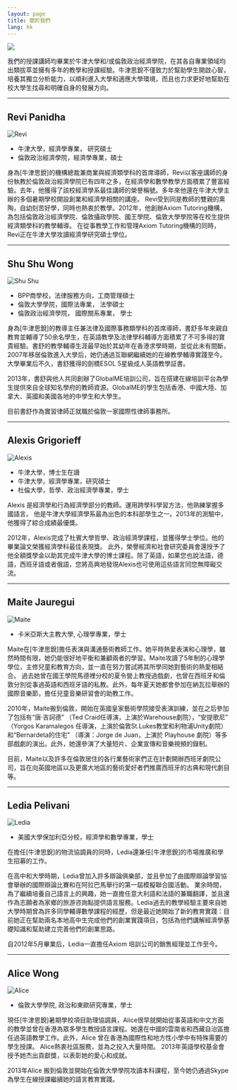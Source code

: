 ```yaml
---
layout: page
title: 關於我們
lang: hk
---
```

![](https://dl.dropboxusercontent.com/u/516841/GlobalME/sp4.jpg)

我們的授課講師均畢業於牛津大學和/或倫敦政治經濟學院，在其各自專業領域均出類拔萃並擁有多年的教學和授課經驗。牛津思銳不僅致力於幫助學生開啟心智，培養其獨立分析能力，以順利進入大學和適應大學環境，而且也力求更好地幫助在校大學生找尋和明確自身的發展方向。

---
## Revi Panidha

![Revi](https://dl.dropboxusercontent.com/u/516841/GlobalME/revi.jpg)

- 牛津大學，經濟學專業， 研究碩士
- 倫敦政治經濟學院，經濟學專業，碩士

身為[牛津思銳]的機構總裁兼商業與經濟類學科的首席導師，Revi以客座講師的身份執教於倫敦政治經濟學院已有四年之多，在經濟學和數學教學方面積累了豐富經驗。去年，他獲得了該校經濟學系最佳講師的榮譽稱號。多年來他還在牛津大學主辦的多個暑期學校開設創業和經濟學相關的講座。
Revi受到同是教師的雙親的熏陶，自幼刻苦好學，同時也熱衷於教學。2012年，他創辦Axiom Tutoring機構，為包括倫敦政治經濟學院、倫敦攝政學院、國王學院、倫敦大學學院等在校生提供經濟類學科的教學輔導。
在從事教學工作和管理Axiom Tutoring機構的同時，Revi正在牛津大學攻讀經濟學研究碩士學位。

---
## Shu Shu Wong

![Shu Shu](https://dl.dropboxusercontent.com/u/516841/GlobalME/shu.jpg)

- BPP商學校，法律服務方向，工商管理碩士 
- 倫敦大學學院，國際法專業， 法學碩士
- 倫敦政治經濟學院， 國際關系專業， 學士

身為[牛津思銳]的教導主任兼法律及國際事務類學科的首席導師，書舒多年來親自教育並輔導了50余名學生，在英語教學及法律學科輔導方面積累了不可多得的寶貴經驗。書舒的教學輔導生涯最早始於其幼年在香港求學時期，並從此未有間斷，2007年移居倫敦進入大學后，她仍通過互聯網繼續她的在線教學輔導實踐至今。大學畢業后不久，書舒獲得的劍橋ESOL 5星級成人英語教學証書。

2013年，書舒與他人共同創辦了GlobalME培訓公司，旨在搭建在線培訓平台為學生提供來自全球知名學府的教師資源。GlobalME的學生包括香港、中國大陸、加拿大、英國和美國各地的中學生和大學生。

目前書舒作為實習律師正就職於倫敦一家國際性律師事務所。

---
## Alexis Grigorieff

![Alexis](https://dl.dropboxusercontent.com/u/516841/GlobalME/alexis.jpg)

- 牛津大學，博士生在讀
- 牛津大學，經濟學專業，研究碩士
- 杜倫大學，哲學、政治經濟學專業，學士

Alexis 是經濟學和行為經濟學部分的教師。運用跨學科學習方法，他熟練掌握多國語言。 他是牛津大學經濟學系最為出色的本科部學生之一。2013年的測驗中，他獲得了綜合成績最優獎。

2012年，Alexis完成了杜賓大學哲學、政治經濟學課程，並獲得學士學位。他的畢業論文榮獲經濟學科最佳表現獎。 此外，榮譽經濟和社會研究委員會還授予了他全額獎學金以助其完成牛津大學的博士課程。除了英語，如果您也說法語，德語，西班牙語或者俄語，您將高興地發現Alexis也可使用這些語言同您無障礙交流。

---
## Maite Jauregui

![Maite](https://dl.dropboxusercontent.com/u/516841/GlobalME/maite.jpg)

- 卡米亞斯大主教大學, 心理學專業，學士

Maite在[牛津思銳]擔任表演與溝通藝術教師工作。她平時熱愛表演和心理學，雖然時間有限，她仍能很好地平衡和兼顧兩者的學習。Maite攻讀了5年制的心理學學位，主修兒童和教育方向，並一直在努力嘗試將其所學同她對藝術的熱愛相結合。 過去她曾在國王學院馬德裡分校的夏令營上教授過戲劇，也曾在西班牙和倫敦分別從事過英語和西班牙語的私教。此外，每年夏天她都會參加在納瓦拉舉辦的國際音樂節，擔任兒童音樂研習會的助教工作。

2010年，Maite搬到倫敦，開始在英國皇家藝術學院接受表演訓練，並在之后參加了包括有“唐·吉訶德” （Ted Craid任導演，上演於Warehouse劇院），“安提歌尼” （Yorgos Karamalegos 任導演，上演於倫敦St.Lukes教堂和利物浦Unity劇院）和“Bernardeta的住宅” （導演：Jorge de Juan，上演於 Playhouse 劇院）等多部戲劇的演出。此外，她還參演了大量短片、企業宣傳和音樂視頻的錄制。

目前，Maite以及許多在倫敦居住的各行業藝術家們正在計劃開辦西班牙劇院公司，旨在向英國地區以及更廣大地區的藝術愛好者們推廣西班牙的古典和現代劇目等。

---
## Ledia Pelivani 

![Ledia](https://dl.dropboxusercontent.com/u/516841/GlobalME/ledia.jpg)

- 美國大學保加利亞分校，經濟學和數學專業，學士

在擔任[牛津思銳]的物流協調員的同時，Ledia還兼任[牛津思銳]的市場推廣和學生招募的工作。

在高中和大學時期，Ledia曾加入許多辯論俱樂部，並且參加了由國際辯論學習協會舉辦的國際辯論比賽和在阿拉巴馬舉行的第一屆模擬聯合國活動。 業余時間，為了繼續培養自己語言上的興趣，她一直擔任意大利語和法語的兼職翻譯，並且還作為志願者為家鄉的旅游咨詢點提供語言服務。Ledia過去的教學經驗主要來自她大學時期曾為許多同學輔導數學課程的經歷，但是最近她開始了新的教育實踐：目前她正在幫助兩名本地高中生完成他們的創業實踐項目，包括為他們講解經濟學基礎知識和幫助建立完善他們的創業思路。

自2012年5月畢業后，Ledia一直擔任Axiom 培訓公司的銷售經理並工作至今。

---
## Alice Wong

![Alice](https://dl.dropboxusercontent.com/u/516841/GlobalME/alice2.jpg)

- 倫敦大學學院, 政治和東歐研究專業，學士

現任[牛津思銳]暑期學校項目助理協調員，Alice很早就開始從事英語和中文方面的教學並曾在香港為眾多學生教授語言課程。她還在中國的雲南省和西藏自治區擔任過英語教學工作。此外，Alice 曾在香港為國際性和地方性小學中有特殊需要的學生授課。 Alice熱衷社區服務，並為之投入大量時間。 2013年英語學校基金會授予她杰出貢獻獎，以表彰她的愛心和成就。

2013年Alice 搬到倫敦並開始在倫敦大學學院攻讀本科課程，至今她仍通過Skype為學生在線授課繼續她的語言教育實踐。
